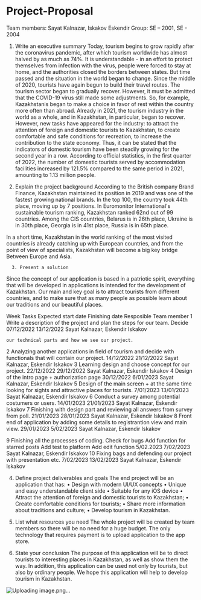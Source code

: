 # Project-Proposal
Team members: Sayat Kalnazar, Iskakov Eskendir
Group: SE – 2001, SE - 2004 

1.	Write an executive summary 
Today, tourism begins to grow rapidly after the coronavirus pandemic, after which tourism worldwide has almost halved by as much as 74%. It is understandable - in an effort to protect themselves from infection with the virus, people were forced to stay at home, and the authorities closed the borders between states. But time passed and the situation in the world began to change. Since the middle of 2020, tourists have again begun to build their travel routes. The tourism sector began to gradually recover. However, it must be admitted that the COVID-19 virus still made some adjustments. So, for example, Kazakhstanis began to make a choice in favor of rest within the country more often than abroad. Already in 2021, the tourism industry in the world as a whole, and in Kazakhstan, in particular, began to recover. However, new tasks have appeared for the industry: to attract the attention of foreign and domestic tourists to Kazakhstan, to create comfortable and safe conditions for recreation, to increase the contribution to the state economy. Thus, it can be stated that the indicators of domestic tourism have been steadily growing for the second year in a row. According to official statistics, in the first quarter of 2022, the number of domestic tourists served by accommodation facilities increased by 121.5% compared to the same period in 2021, amounting to 1.13 million people.
  
2.	Explain the project background 
According to the British company Brand Finance, Kazakhstan maintained its position in 2019 and was one of the fastest growing national brands. In the top 100, the country took 44th place, moving up by 7 positions. In Euromonitor International's sustainable tourism ranking, Kazakhstan ranked 62nd out of 99 countries. Among the CIS countries, Belarus is in 26th place, Ukraine is in 30th place, Georgia is in 41st place, Russia is in 65th place. 

In a short time, Kazakhstan in the world ranking of the most visited countries is already catching up with European countries, and from the point of view of specialists, Kazakhstan will become a big key bridge Between Europe and Asia.
  
  
      3. Present a solution 
Since the concept of our application is based in a patriotic spirit, everything that will be developed in applications is intended for the development of Kazakhstan. Our main and key goal is to attract tourists from different countries, and to make sure that as many people as possible learn about our traditions and our beautiful places.
  
Week	Tasks	Expected start date	Finishing
date	Resposible
Team member
1	Write a description of the project and plan the steps for
our team. Decide	07/12/2022	13/12/2022	Sayat Kalnazar, Eskendir Iskakov

	our technical parts and how we see our project.			
2	Analyzing another applications in field of tourism and decide with functionals that will contain our project.	14/12/2022	21/12/2022	Sayat Kalnazar, Eskendir Iskakov
3	Learning design and choose concept for our project.	22/12/2022	29/12/2022	Sayat Kalnazar, Eskendir Iskakov
4	Design of the intro page + authorization page	30/12/2022	6/01/2023	Sayat Kalnazar, Eskendir Iskakov
5	Design of the main screen + at the same time looking for sights and attractive places for tourists.	7/01/2023	13/01/2023	Sayat Kalnazar, Eskendir Iskakov
6	Conduct a survey among potential costumers or users.	14/01/2023	21/01/2023	Sayat Kalnazar, Eskendir Iskakov
7	Finishing with design part and reviewing all answers from survey from poll.	21/01/2023	28/01/2023	Sayat Kalnazar, Eskendir Iskakov
8	Front end of application by adding some details to registrantion view and main view.	29/01/2023	5/02/2023	Sayat Kalnazar, Eskendir Iskakov

9	Finishing all the processes of coding.
Check for bugs
Add function for starred posts Add test to platform
Add edit function	5/02.2023	7/02/2023	Sayat Kalnazar, Eskendir Iskakov
10	Fixing bags and defending our project with presentation etc.	7/02/2023	13/02/2023	Sayat Kalnazar, Eskendir Iskakov
 
 
4. Define project deliverables and goals 
The end project will be an application that has: 
•	Design with modern UI/UX concepts 
•	Unique and easy understandable client side 
•	Suitable for any iOS device 
•	Attract the attention of foreign and domestic tourists to Kazakhstan;
•	Create comfortable conditions for tourists;
•	Share more information about traditions and culture;
•	Develop tourism in Kazakhstan.
  
5. List what resources you need 
The whole project will be created by team members so there will be no need for a huge budget. The only technology that requires payment is to upload application to the app store.
  
6. State your conclusion 
The purpose of this application will be to direct tourists to interesting places in Kazakhstan, as well as show them the way. In addition, this application can be used not only by tourists, but also by ordinary people. We hope this application will help to develop tourism in Kazakhstan. 
 

![Uploading image.png…]()

